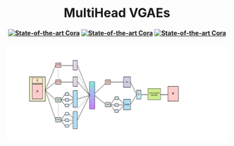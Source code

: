 <h1 align="center">MultiHead VGAEs</h1>

<h4 align="center">  
  
[![State-of-the-art Cora](https://img.shields.io/static/v1?label=State-of-the-art&message=Cora&color=F6E92D&align=center)](https://github.com/trekhleb/state-of-the-art-shitcode)
[![State-of-the-art Cora](https://img.shields.io/static/v1?label=State-of-the-art&message=Citeseer&color=F6E92D&align=center)](https://github.com/trekhleb/state-of-the-art-shitcode)
[![State-of-the-art Cora](https://img.shields.io/static/v1?label=State-of-the-art&message=Pubmed&color=F6E92D&align=center)](https://github.com/trekhleb/state-of-the-art-shitcode)
  
</h4>

<p align="center">
  <img src="images/MultiHeadVGAEs.jpg"/>
</p>
